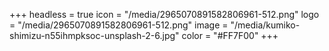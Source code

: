 +++
headless = true
icon = "/media/2965070891582806961-512.png"
logo = "/media/2965070891582806961-512.png"
image = "/media/kumiko-shimizu-n55ihmpksoc-unsplash-2-6.jpg"
color = "#FF7F00"
+++
